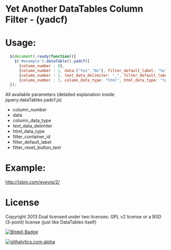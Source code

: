 Yet Another DataTables Column Filter - (yadcf)
=====

Usage:
=====

```javascript
  $(document).ready(function(){
    $('#example').dataTable().yadcf([
      {column_number : 0},
      {column_number : 1, data:["Yes","No"], filter_default_label: "Select Yes/No"},
      {column_number : 2, text_data_delimiter: ",", filter_default_label: "Select value"},
      {column_number : 3, column_data_type: "html", html_data_type: "text", filter_default_label: "Select tag"}]);
  });
```

All available parameters (detailed explanation inside jquery.dataTables.yadcf.js)

* column_number
* data
* column_data_type
* text_data_delimiter
* html_data_type
* filter_container_id
* filter_default_label
* filter_reset_button_text


Example:
=====

http://jsbin.com/eyeviq/2/

License
=====

Copyright 2013
Dual licensed under two licenses: GPL v2 license or a BSD (3-point) license (just like DataTables itself)












[![Bitdeli Badge](https://d2weczhvl823v0.cloudfront.net/vedmack/yadcf/trend.png)](https://bitdeli.com/free "Bitdeli Badge")

[![githalytics.com alpha](https://cruel-carlota.pagodabox.com/98b24f2a1ca5deaaaa08b94dd52594ec "githalytics.com")](http://githalytics.com/vedmack/yadcf)
